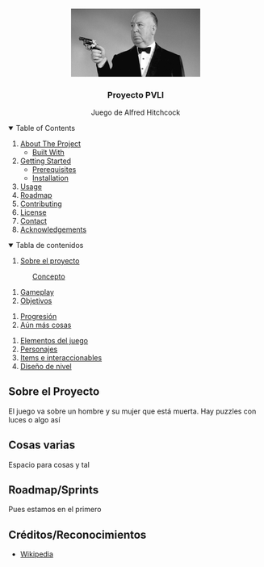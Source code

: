 <!--
*** Thanks for checking out the Best-README-Template. If you have a suggestion
*** that would make this better, please fork the repo and create a pull request
*** or simply open an issue with the tag "enhancement".
*** Thanks again! Now go create something AMAZING! :D
-->

<!-- PROJECT LOGO -->
<br />
<p align="center">
  <a href="https://github.com/miriam-m-s/GRUPO4-PVLI">
    <img src="images/hitchcock.jpg" alt="Logo" | width=256)>
  </a>

  <h3 align="center">Proyecto PVLI</h3>

  <p align="center">
    Juego de Alfred Hitchcock
  </p>
</p>

<!-- TABLE OF CONTENTS -->
<details open="open">
  <summary>Table of Contents</summary>
  <ol>
    <li>
      <a href="#about-the-project">About The Project</a>
      <ul>
        <li><a href="#built-with">Built With</a></li>
      </ul>
    </li>
    <li>
      <a href="#getting-started">Getting Started</a>
      <ul>
        <li><a href="#prerequisites">Prerequisites</a></li>
        <li><a href="#installation">Installation</a></li>
      </ul>
    </li>
    <li><a href="#usage">Usage</a></li>
    <li><a href="#roadmap">Roadmap</a></li>
    <li><a href="#contributing">Contributing</a></li>
    <li><a href="#license">License</a></li>
    <li><a href="#contact">Contact</a></li>
    <li><a href="#acknowledgements">Acknowledgements</a></li>
  </ol>
</details>

<!-- TABLE OF CONTENTS -->
<details open="open">
  <summary>Tabla de contenidos</summary>
  <ol>
    <li>
      <a href="#about-the-project">Sobre el proyecto</a>
    </li>
    <ul>
      <a href="#about-the-project">Concepto</a>
    </li>
    </ul>
      <a href="#about-the-project"></a>
    </li>
  </ol>
  <ol>
    <li>
      <a href="#about-the-project">Gameplay </a>
    </li>
    <li>
      <a href="#about-the-project">Objetivos</a>
    </li>
  </ol>
  <ol>
    <li>
      <a href="#about-the-project">Progresión</a>
    </li>
    <li>
      <a href="#about-the-project">Aún más cosas</a>
    </li>
  </ol>
  <ol>
    <li>
      <a href="#about-the-project">Elementos del juego</a>
    </li>
    <li>
      <a href="#about-the-project">Personajes</a>
    </li>
    <li>
      <a href="#about-the-project">Items e interaccionables</a>
    </li>
    <li>
      <a href="#about-the-project">Diseño de nivel</a>
    </li>
  </ol>
</details>

<!-- Sobre el proyecto -->
## Sobre el Proyecto

El juego va sobre un hombre y su mujer que está muerta. Hay puzzles con luces o algo así

<!-- Más cosas y tal -->
## Cosas varias

Espacio para cosas y tal



<!-- ROADMAP/Sprints -->
## Roadmap/Sprints

Pues estamos en el primero


<!-- ACKNOWLEDGEMENTS -->
## Créditos/Reconocimientos
* [Wikipedia](https://es.wikipedia.org/wiki/Alfred_Hitchcock)
